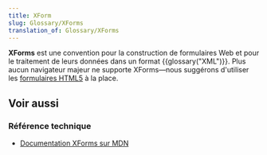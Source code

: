 ```yaml
---
title: XForm
slug: Glossary/XForms
translation_of: Glossary/XForms
---
```


**XForms** est une convention pour la construction de formulaires Web et pour le traitement de leurs données dans un format {{glossary("XML")}}. Plus aucun navigateur majeur ne supporte XForms—nous suggérons d'utiliser les [formulaires HTML5](/fr/docs/Web/Guide/HTML/Formulaires) à la place.

## Voir aussi

### Référence technique

- [Documentation XForms sur MDN](/fr/docs/XForms)
